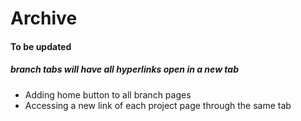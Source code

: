 # Archive

#### To be updated
##### branch tabs will have all hyperlinks open in a new tab
<ul>
  <li>Adding home button to all branch pages</li>
  <li>Accessing a new link of each project page through the same tab</li>

</ul>
